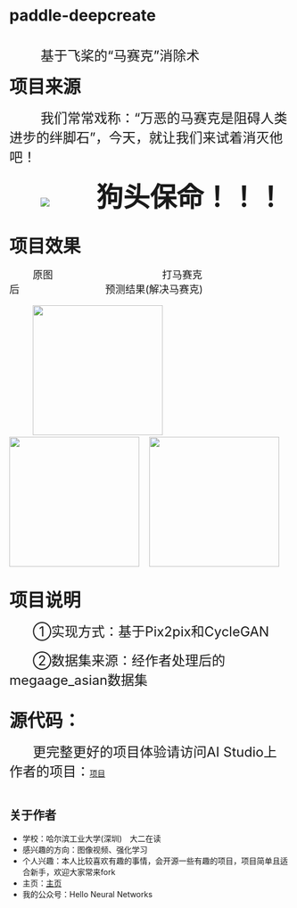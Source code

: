 # paddle-deepcreate
<br>&emsp;&emsp;&emsp;&emsp;<font size=5>基于飞桨的“马赛克”消除术</font>

<font size=6>**项目来源**</font>
<br><br>
&emsp;&emsp;&emsp;&emsp;<font size=5>我们常常戏称：“万恶的马赛克是阻碍人类进步的绊脚石”，今天，就让我们来试着消灭他吧！</font>
<br><br>
&emsp;&emsp;&emsp;&emsp;![](https://ai-studio-static-online.cdn.bcebos.com/4a9b1aedc92d488bb963d9b1dd76ce3e624468ca094c4eda9b40c5e839c1eb7b)&emsp;&emsp;&emsp;&emsp;&emsp;&emsp;<font size=11>**狗头保命！！！**</font>
<br><br>

<font size=6>**项目效果**</font>
<br><br>
&emsp;&emsp;&emsp;<font size=4>原图</font>&emsp;&emsp;&emsp;&emsp;&emsp;&emsp;&emsp;&emsp;&emsp;&emsp;&emsp;&emsp;&emsp;&emsp;<font size=4>打马赛克后</font>&emsp;&emsp;&emsp;&emsp;&emsp;&emsp;&emsp;&emsp;&emsp;&emsp;&emsp;<font size=4>预测结果(解决马赛克)</font>
<br><br>
&emsp;&emsp;&emsp;<img src = "https://ai-studio-static-online.cdn.bcebos.com/5c096c3020ae4a69a666a359178317eebdf4e893407a4bc39fbfc365e4e1cb92" height="233" width="233" />
&emsp;<img src = "https://ai-studio-static-online.cdn.bcebos.com/593d543c06274c7f947a39386af86462d807205b86934fce891159bb8b623414" height="233" width="233" />
&emsp;<img src = "https://ai-studio-static-online.cdn.bcebos.com/82e91e32b4664c00bab565b343decf60d0a0d2c77f43456487dca4d3285b1809" height="233" width="233" />
<br><br>

<font size=6>**项目说明**</font>
<br><br>
&emsp;&emsp;&emsp;<font size=5>①实现方式：基于Pix2pix和CycleGAN</font>
<br><br>
&emsp;&emsp;&emsp;<font size=5>②数据集来源：经作者处理后的megaage_asian数据集</font>
<br><br>


<font size=6>**源代码：**</font>
<br><br>
&emsp;&emsp;&emsp;<font size=5>更完整更好的项目体验请访问AI Studio上作者的项目：</font>[项目](https://aistudio.baidu.com/aistudio/projectdetail/645654)<br><br>
## **关于作者**

* 学校：哈尔滨工业大学(深圳)&emsp;大二在读
* 感兴趣的方向：图像视频、强化学习
* 个人兴趣：本人比较喜欢有趣的事情，会开源一些有趣的项目，项目简单且适合新手，欢迎大家常来fork
* 主页：[主页](https://aistudio.baidu.com/aistudio/personalcenter/thirdview/300112)
* 我的公众号：Hello Neural Networks
